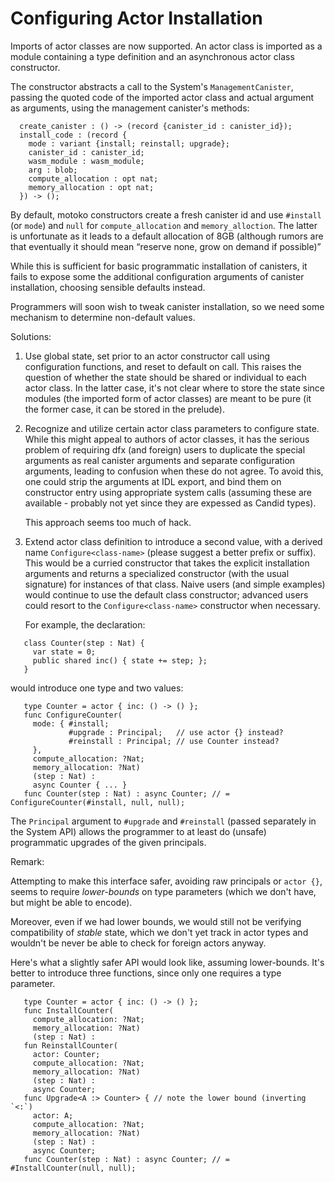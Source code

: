 # Configuring Actor Installation

Imports of actor classes are now supported. An actor class is imported
as a module containing a type definition and an asynchronous actor class constructor.

The constructor abstracts a call to the System's `ManagementCanister`,
passing the quoted code of the imported actor class and actual
argument as arguments, using the management canister's methods:

```
  create_canister : () -> (record {canister_id : canister_id});
  install_code : (record {
    mode : variant {install; reinstall; upgrade};
    canister_id : canister_id;
    wasm_module : wasm_module;
    arg : blob;
    compute_allocation : opt nat;
    memory_allocation : opt nat;
  }) -> ();
```

By default, motoko constructors create a fresh canister id and use
`#install` (or `mode`) and `null` for `compute_allocation` and
`memory_alloction`. The latter is unfortunate as it leads to a default
allocation of 8GB (although rumors are that  eventually it should mean
“reserve none, grow on demand if possible)”

While this is sufficient for basic programmatic installation of
canisters, it fails to expose some the additional configuration
arguments of canister installation, choosing sensible defaults
instead.

Programmers will soon wish to tweak canister installation, so we need
some mechanism to determine non-default values.

Solutions:

1. Use global state, set prior to an actor constructor call using
   configuration functions, and reset to default on call.
   This raises the question of whether the state should be shared or individual to
   each actor class.
   In the latter case, it's not clear where to store
   the state since modules (the imported form of actor classes) are
   meant to be pure (it the former case, it can be stored in the prelude).

2. Recognize and utilize certain actor class parameters to configure
   state. While this might appeal to authors of actor classes, it has
   the serious problem of requiring dfx (and foreign) users to
   duplicate the special arguments as real canister arguments and
   separate configuration arguments, leading to confusion when these
   do not agree. To avoid this, one could strip the arguments at IDL
   export, and bind them on constructor entry using appropriate system calls (assuming
   these are available - probably not yet since they are expessed as Candid types).

   This approach seems too much of hack.

3. Extend actor class definition to introduce a second value, with a
   derived name `Configure<class-name>` (please suggest a better
   prefix or suffix).  This would be a curried constructor that takes
   the explicit installation arguments and returns a specialized
   constructor (with the usual signature) for instances of that class.
   Naive users (and simple examples) would continue to use the default
   class constructor; advanced users could resort to the
   `Configure<class-name>` constructor when necessary.

   For example, the declaration:

```
   class Counter(step : Nat) {
     var state = 0;
	 public shared inc() { state += step; };
   }
```
   would introduce one type and two values:

```
   type Counter = actor { inc: () -> () };
   func ConfigureCounter(
     mode: { #install;
             #upgrade : Principal;   // use actor {} instead?
			 #reinstall : Principal; // use Counter instead?
     },
     compute_allocation: ?Nat;
     memory_allocation: ?Nat)
	 (step : Nat) :
	 async Counter { ... }
   func Counter(step : Nat) : async Counter; // = ConfigureCounter(#install, null, null);
```

The `Principal` argument to `#upgrade` and `#reinstall` (passed
separately in the System API) allows the programmer to at least do (unsafe)
programmatic upgrades of the given principals.

Remark:

Attempting to make this interface safer, avoiding raw principals or `actor {}`, seems to require *lower-bounds* on type parameters (which we don't have, but might be able to encode).

Moreover, even if we had lower bounds, we would still not be verifying
compatibility of _stable_ state, which we don't yet track
in actor types and wouldn't be never be able to check for foreign actors
anyway.

Here's what a slightly safer API would look like, assuming lower-bounds. It's better to introduce three functions, since only one requires a type parameter.

```
   type Counter = actor { inc: () -> () };
   func InstallCounter(
     compute_allocation: ?Nat;
     memory_allocation: ?Nat)
	 (step : Nat) :
   fun ReinstallCounter(
     actor: Counter;
     compute_allocation: ?Nat;
     memory_allocation: ?Nat)
	 (step : Nat) :
	 async Counter;
   func Upgrade<A :> Counter> { // note the lower bound (inverting `<:`)
     actor: A;
     compute_allocation: ?Nat;
     memory_allocation: ?Nat)
	 (step : Nat) :
	 async Counter;
   func Counter(step : Nat) : async Counter; // = #InstallCounter(null, null);
```
